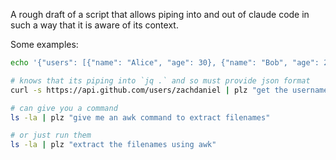 A rough draft of a script that allows piping into and out of claude code in such a way that it is aware of its context.

Some examples:

```bash
echo '{"users": [{"name": "Alice", "age": 30}, {"name": "Bob", "age": 25}]}' | plz "extract just the names"
```

```bash
# knows that its piping into `jq .` and so must provide json format
curl -s https://api.github.com/users/zachdaniel | plz "get the username and location" | jq .
```

```bash
# can give you a command
ls -la | plz "give me an awk command to extract filenames"
```


```bash
# or just run them
ls -la | plz "extract the filenames using awk"
```